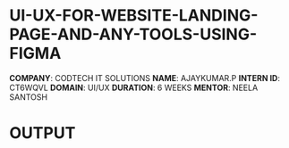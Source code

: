 # UI-UX-FOR-WEBSITE-LANDING-PAGE-AND-ANY-TOOLS-USING-FIGMA
**COMPANY**: CODTECH IT SOLUTIONS
**NAME**: AJAYKUMAR.P
**INTERN ID**: CT6WQVL
**DOMAIN**: UI/UX
**DURATION**: 6 WEEKS
**MENTOR**: NEELA SANTOSH
# OUTPUT

